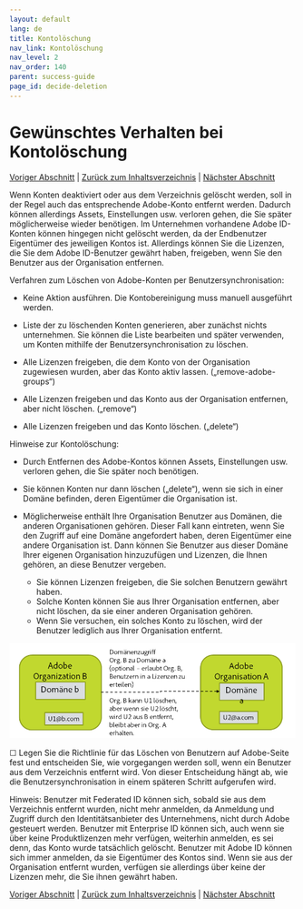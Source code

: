 ```yaml
---
layout: default
lang: de
title: Kontolöschung
nav_link: Kontolöschung
nav_level: 2
nav_order: 140
parent: success-guide
page_id: decide-deletion
---
```


# Gewünschtes Verhalten bei Kontolöschung

[Voriger Abschnitt](layout_products.md) \| [Zurück zum Inhaltsverzeichnis](index.md) \|  [Nächster Abschnitt](setup_adobeio.md)


Wenn Konten deaktiviert oder aus dem Verzeichnis gelöscht werden, soll in der Regel auch das entsprechende Adobe-Konto entfernt werden. Dadurch können allerdings Assets, Einstellungen usw. verloren gehen, die Sie später möglicherweise wieder benötigen. Im Unternehmen vorhandene Adobe ID-Konten können hingegen nicht gelöscht werden, da der Endbenutzer Eigentümer des jeweiligen Kontos ist. Allerdings können Sie die Lizenzen, die Sie dem Adobe ID-Benutzer gewährt haben, freigeben, wenn Sie den Benutzer aus der Organisation entfernen.


Verfahren zum Löschen von Adobe-Konten per Benutzersynchronisation:

  - Keine Aktion ausführen. Die Kontobereinigung muss manuell ausgeführt werden.

  - Liste der zu löschenden Konten generieren, aber zunächst nichts unternehmen. Sie können die Liste bearbeiten und später verwenden, um Konten mithilfe der Benutzersynchronisation zu löschen.

  - Alle Lizenzen freigeben, die dem Konto von der Organisation zugewiesen wurden, aber das Konto aktiv lassen. („remove-adobe-groups“)

  - Alle Lizenzen freigeben und das Konto aus der Organisation entfernen, aber nicht löschen. („remove“)

  - Alle Lizenzen freigeben und das Konto löschen. („delete“)


Hinweise zur Kontolöschung:

  - Durch Entfernen des Adobe-Kontos können Assets, Einstellungen usw. verloren gehen, die Sie später noch benötigen.
 
  - Sie können Konten nur dann löschen („delete“), wenn sie sich in einer Domäne befinden, deren Eigentümer die Organisation ist.
  - Möglicherweise enthält Ihre Organisation Benutzer aus Domänen, die anderen Organisationen gehören. Dieser Fall kann eintreten, wenn Sie den Zugriff auf eine Domäne angefordert haben, deren Eigentümer eine andere Organisation ist. Dann können Sie Benutzer aus dieser Domäne Ihrer eigenen Organisation hinzuzufügen und Lizenzen, die Ihnen gehören, an diese Benutzer vergeben.
    - Sie können Lizenzen freigeben, die Sie solchen Benutzern gewährt haben.
    - Solche Konten können Sie aus Ihrer Organisation entfernen, aber nicht löschen, da sie einer anderen Organisation gehören.
    - Wenn Sie versuchen, ein solches Konto zu löschen, wird der Benutzer lediglich aus Ihrer Organisation entfernt.

![Organisationen](images/decide_deletion_multi_org.png)

&#9744; Legen Sie die Richtlinie für das Löschen von Benutzern auf Adobe-Seite fest und entscheiden Sie, wie vorgegangen werden soll, wenn ein Benutzer aus dem Verzeichnis entfernt wird. Von dieser Entscheidung hängt ab, wie die Benutzersynchronisation in einem späteren Schritt aufgerufen wird.

Hinweis: Benutzer mit Federated ID können sich, sobald sie aus dem Verzeichnis entfernt wurden, nicht mehr anmelden, da Anmeldung und Zugriff durch den Identitätsanbieter des Unternehmens, nicht durch Adobe gesteuert werden. Benutzer mit Enterprise ID können sich, auch wenn sie über keine Produktlizenzen mehr verfügen, weiterhin anmelden, es sei denn, das Konto wurde tatsächlich gelöscht. Benutzer mit Adobe ID können sich immer anmelden, da sie Eigentümer des Kontos sind. Wenn sie aus der Organisation entfernt wurden, verfügen sie allerdings über keine der Lizenzen mehr, die Sie ihnen gewährt haben.


[Voriger Abschnitt](layout_products.md) \| [Zurück zum Inhaltsverzeichnis](index.md) \|  [Nächster Abschnitt](setup_adobeio.md)

